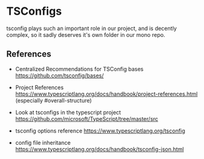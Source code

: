 # TSConfigs

tsconfig plays such an important role in our project, and is decently complex, so it sadly
deserves it's own folder in our mono repo.

## References

-   Centralized Recommendations for TSConfig bases https://github.com/tsconfig/bases/

-   Project References https://www.typescriptlang.org/docs/handbook/project-references.html (especially #overall-structure)

-   Look at tsconfigs in the typescript project https://github.com/microsoft/TypeScript/tree/master/src

-   tsconfig options reference https://www.typescriptlang.org/tsconfig

-   config file inheritance https://www.typescriptlang.org/docs/handbook/tsconfig-json.html
